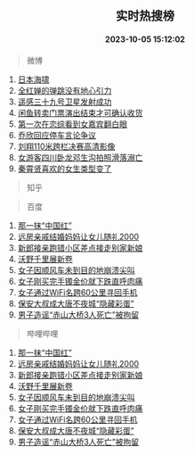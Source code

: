 <div align="center"><h2>实时热搜榜</h2><h4>2023-10-05 15:12:02</h4></div>

> 微博  

1. [日本海啸](https://s.weibo.com/weibo?q=%E6%97%A5%E6%9C%AC%E6%B5%B7%E5%95%B8&t=31&band_rank=1&Refer=top)<br />
2. [全红婵的弹跳没有地心引力](https://s.weibo.com/weibo?q=%23%E5%85%A8%E7%BA%A2%E5%A9%B5%E7%9A%84%E5%BC%B9%E8%B7%B3%E6%B2%A1%E6%9C%89%E5%9C%B0%E5%BF%83%E5%BC%95%E5%8A%9B%23&t=31&band_rank=2&Refer=top)<br />
3. [遥感三十九号卫星发射成功](https://s.weibo.com/weibo?q=%23%E9%81%A5%E6%84%9F%E4%B8%89%E5%8D%81%E4%B9%9D%E5%8F%B7%E5%8D%AB%E6%98%9F%E5%8F%91%E5%B0%84%E6%88%90%E5%8A%9F%23&t=31&band_rank=3&Refer=top)<br />
4. [闲鱼转卖门票演出结束才可确认收货](https://s.weibo.com/weibo?q=%23%E9%97%B2%E9%B1%BC%E8%BD%AC%E5%8D%96%E9%97%A8%E7%A5%A8%E6%BC%94%E5%87%BA%E7%BB%93%E6%9D%9F%E6%89%8D%E5%8F%AF%E7%A1%AE%E8%AE%A4%E6%94%B6%E8%B4%A7%23&t=31&band_rank=4&Refer=top)<br />
5. [第一次在恋综看到女嘉宾翻白眼](https://s.weibo.com/weibo?q=%23%E7%AC%AC%E4%B8%80%E6%AC%A1%E5%9C%A8%E6%81%8B%E7%BB%BC%E7%9C%8B%E5%88%B0%E5%A5%B3%E5%98%89%E5%AE%BE%E7%BF%BB%E7%99%BD%E7%9C%BC%23&t=31&band_rank=5&Refer=top)<br />
6. [乔欣回应停车言论争议](https://s.weibo.com/weibo?q=%23%E4%B9%94%E6%AC%A3%E5%9B%9E%E5%BA%94%E5%81%9C%E8%BD%A6%E8%A8%80%E8%AE%BA%E4%BA%89%E8%AE%AE%23&t=31&band_rank=6&Refer=top)<br />
7. [刘翔110米跨栏决赛高清影像](https://s.weibo.com/weibo?q=%E5%88%98%E7%BF%94110%E7%B1%B3%E8%B7%A8%E6%A0%8F%E5%86%B3%E8%B5%9B%E9%AB%98%E6%B8%85%E5%BD%B1%E5%83%8F&t=31&band_rank=7&Refer=top)<br />
8. [女游客四川卧龙邓生沟拍照滑落溺亡](https://s.weibo.com/weibo?q=%23%E5%A5%B3%E6%B8%B8%E5%AE%A2%E5%9B%9B%E5%B7%9D%E5%8D%A7%E9%BE%99%E9%82%93%E7%94%9F%E6%B2%9F%E6%8B%8D%E7%85%A7%E6%BB%91%E8%90%BD%E6%BA%BA%E4%BA%A1%23&t=31&band_rank=8&Refer=top)<br />
9. [秦霄贤喜欢的女生类型变了](https://s.weibo.com/weibo?q=%23%E7%A7%A6%E9%9C%84%E8%B4%A4%E5%96%9C%E6%AC%A2%E7%9A%84%E5%A5%B3%E7%94%9F%E7%B1%BB%E5%9E%8B%E5%8F%98%E4%BA%86%23&t=31&band_rank=9&Refer=top)<br />

> 知乎  


> 百度  

1. [那一抹“中国红”](https://www.baidu.com/s?wd=%E9%82%A3%E4%B8%80%E6%8A%B9%E2%80%9C%E4%B8%AD%E5%9B%BD%E7%BA%A2%E2%80%9D&sa=fyb_news&rsv_dl=fyb_news)<br />
2. [远房亲戚结婚妈妈让女儿随礼2000](https://www.baidu.com/s?wd=%E8%BF%9C%E6%88%BF%E4%BA%B2%E6%88%9A%E7%BB%93%E5%A9%9A%E5%A6%88%E5%A6%88%E8%AE%A9%E5%A5%B3%E5%84%BF%E9%9A%8F%E7%A4%BC2000&sa=fyb_news&rsv_dl=fyb_news)<br />
3. [新郎接亲跑错小区差点接走别家新娘](https://www.baidu.com/s?wd=%E6%96%B0%E9%83%8E%E6%8E%A5%E4%BA%B2%E8%B7%91%E9%94%99%E5%B0%8F%E5%8C%BA%E5%B7%AE%E7%82%B9%E6%8E%A5%E8%B5%B0%E5%88%AB%E5%AE%B6%E6%96%B0%E5%A8%98&sa=fyb_news&rsv_dl=fyb_news)<br />
4. [沃野千里展新卷](https://www.baidu.com/s?wd=%E6%B2%83%E9%87%8E%E5%8D%83%E9%87%8C%E5%B1%95%E6%96%B0%E5%8D%B7&sa=fyb_news&rsv_dl=fyb_news)<br />
5. [女子因顺风车未到目的地崩溃尖叫](https://www.baidu.com/s?wd=%E5%A5%B3%E5%AD%90%E5%9B%A0%E9%A1%BA%E9%A3%8E%E8%BD%A6%E6%9C%AA%E5%88%B0%E7%9B%AE%E7%9A%84%E5%9C%B0%E5%B4%A9%E6%BA%83%E5%B0%96%E5%8F%AB&sa=fyb_news&rsv_dl=fyb_news)<br />
6. [女子刚买完手镯金价就下跌直呼肉痛](https://www.baidu.com/s?wd=%E5%A5%B3%E5%AD%90%E5%88%9A%E4%B9%B0%E5%AE%8C%E6%89%8B%E9%95%AF%E9%87%91%E4%BB%B7%E5%B0%B1%E4%B8%8B%E8%B7%8C%E7%9B%B4%E5%91%BC%E8%82%89%E7%97%9B&sa=fyb_news&rsv_dl=fyb_news)<br />
7. [女子通过WiFi名跨60公里寻回手机](https://www.baidu.com/s?wd=%E5%A5%B3%E5%AD%90%E9%80%9A%E8%BF%87WiFi%E5%90%8D%E8%B7%A860%E5%85%AC%E9%87%8C%E5%AF%BB%E5%9B%9E%E6%89%8B%E6%9C%BA&sa=fyb_news&rsv_dl=fyb_news)<br />
8. [保安大叔成大唐不夜城“隐藏彩蛋”](https://www.baidu.com/s?wd=%E4%BF%9D%E5%AE%89%E5%A4%A7%E5%8F%94%E6%88%90%E5%A4%A7%E5%94%90%E4%B8%8D%E5%A4%9C%E5%9F%8E%E2%80%9C%E9%9A%90%E8%97%8F%E5%BD%A9%E8%9B%8B%E2%80%9D&sa=fyb_news&rsv_dl=fyb_news)<br />
9. [男子造谣“赤山大桥3人死亡”被拘留](https://www.baidu.com/s?wd=%E7%94%B7%E5%AD%90%E9%80%A0%E8%B0%A3%E2%80%9C%E8%B5%A4%E5%B1%B1%E5%A4%A7%E6%A1%A53%E4%BA%BA%E6%AD%BB%E4%BA%A1%E2%80%9C%E8%A2%AB%E6%8B%98%E7%95%99&sa=fyb_news&rsv_dl=fyb_news)<br />

> 哔哩哔哩  

1. [那一抹“中国红”](https://www.baidu.com/s?wd=%E9%82%A3%E4%B8%80%E6%8A%B9%E2%80%9C%E4%B8%AD%E5%9B%BD%E7%BA%A2%E2%80%9D&sa=fyb_news&rsv_dl=fyb_news)<br />
2. [远房亲戚结婚妈妈让女儿随礼2000](https://www.baidu.com/s?wd=%E8%BF%9C%E6%88%BF%E4%BA%B2%E6%88%9A%E7%BB%93%E5%A9%9A%E5%A6%88%E5%A6%88%E8%AE%A9%E5%A5%B3%E5%84%BF%E9%9A%8F%E7%A4%BC2000&sa=fyb_news&rsv_dl=fyb_news)<br />
3. [新郎接亲跑错小区差点接走别家新娘](https://www.baidu.com/s?wd=%E6%96%B0%E9%83%8E%E6%8E%A5%E4%BA%B2%E8%B7%91%E9%94%99%E5%B0%8F%E5%8C%BA%E5%B7%AE%E7%82%B9%E6%8E%A5%E8%B5%B0%E5%88%AB%E5%AE%B6%E6%96%B0%E5%A8%98&sa=fyb_news&rsv_dl=fyb_news)<br />
4. [沃野千里展新卷](https://www.baidu.com/s?wd=%E6%B2%83%E9%87%8E%E5%8D%83%E9%87%8C%E5%B1%95%E6%96%B0%E5%8D%B7&sa=fyb_news&rsv_dl=fyb_news)<br />
5. [女子因顺风车未到目的地崩溃尖叫](https://www.baidu.com/s?wd=%E5%A5%B3%E5%AD%90%E5%9B%A0%E9%A1%BA%E9%A3%8E%E8%BD%A6%E6%9C%AA%E5%88%B0%E7%9B%AE%E7%9A%84%E5%9C%B0%E5%B4%A9%E6%BA%83%E5%B0%96%E5%8F%AB&sa=fyb_news&rsv_dl=fyb_news)<br />
6. [女子刚买完手镯金价就下跌直呼肉痛](https://www.baidu.com/s?wd=%E5%A5%B3%E5%AD%90%E5%88%9A%E4%B9%B0%E5%AE%8C%E6%89%8B%E9%95%AF%E9%87%91%E4%BB%B7%E5%B0%B1%E4%B8%8B%E8%B7%8C%E7%9B%B4%E5%91%BC%E8%82%89%E7%97%9B&sa=fyb_news&rsv_dl=fyb_news)<br />
7. [女子通过WiFi名跨60公里寻回手机](https://www.baidu.com/s?wd=%E5%A5%B3%E5%AD%90%E9%80%9A%E8%BF%87WiFi%E5%90%8D%E8%B7%A860%E5%85%AC%E9%87%8C%E5%AF%BB%E5%9B%9E%E6%89%8B%E6%9C%BA&sa=fyb_news&rsv_dl=fyb_news)<br />
8. [保安大叔成大唐不夜城“隐藏彩蛋”](https://www.baidu.com/s?wd=%E4%BF%9D%E5%AE%89%E5%A4%A7%E5%8F%94%E6%88%90%E5%A4%A7%E5%94%90%E4%B8%8D%E5%A4%9C%E5%9F%8E%E2%80%9C%E9%9A%90%E8%97%8F%E5%BD%A9%E8%9B%8B%E2%80%9D&sa=fyb_news&rsv_dl=fyb_news)<br />
9. [男子造谣“赤山大桥3人死亡”被拘留](https://www.baidu.com/s?wd=%E7%94%B7%E5%AD%90%E9%80%A0%E8%B0%A3%E2%80%9C%E8%B5%A4%E5%B1%B1%E5%A4%A7%E6%A1%A53%E4%BA%BA%E6%AD%BB%E4%BA%A1%E2%80%9C%E8%A2%AB%E6%8B%98%E7%95%99&sa=fyb_news&rsv_dl=fyb_news)<br />
